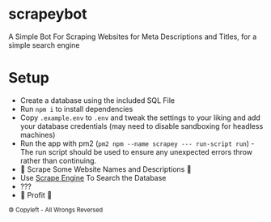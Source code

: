 # scrapeybot
A Simple Bot For Scraping Websites for Meta Descriptions and Titles, for a simple search engine

# Setup
- Create a database using the included SQL File
- Run `npm i` to install dependencies
- Copy `.example.env` to `.env` and tweak the settings to your liking and add your database credentials (may need to disable sandboxing for headless machines)
- Run the app with pm2 (`pm2 npm --name scrapey --- run-script run`) - The run script should be used to ensure any unexpected errors throw rather than continuing.
- 🔪 Scrape Some Website Names and Descriptions 🔪
- Use [Scrape Engine](https://github.com/Snaddyvitch-Dispenser/scrape-engine) To Search the Database
- ???
- 🥖 Profit 🥖

<sub>🄯 Copyleft - All Wrongs Reversed</sub>

